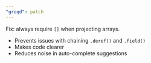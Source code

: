 ```yaml
---
"groqd": patch
---
```


Fix: always require `[]` when projecting arrays.

- Prevents issues with chaining `.deref()` and `.field()`
- Makes code clearer
- Reduces noise in auto-complete suggestions
